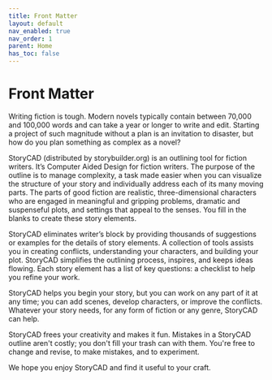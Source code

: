 ```yaml
---
title: Front Matter
layout: default
nav_enabled: true
nav_order: 1
parent: Home
has_toc: false
---
```

# Front Matter

Writing fiction is tough. Modern novels typically contain between 70,000 and 100,000 words and can take a year or longer to write and edit. Starting a project of such magnitude without a plan is an invitation to disaster, but how do you plan something as complex as a novel?

StoryCAD (distributed by storybuilder.org) is an outlining tool for fiction writers. It’s Computer Aided Design for fiction writers. The purpose of the outline is to manage complexity, a task made easier when you can visualize the structure of your story and individually address each of its many moving parts. The parts of good fiction are realistic, three-dimensional characters who are engaged in meaningful and gripping problems, dramatic and suspenseful plots, and settings that appeal to the senses. You fill in the blanks to create these story elements.

StoryCAD eliminates writer’s block by providing thousands of suggestions or examples for the details of story elements. A collection of tools assists you in creating conflicts, understanding your characters, and building your plot. StoryCAD simplifies the outlining process, inspires, and keeps ideas flowing. Each story element has a list of key questions: a checklist to help you refine your work.

StoryCAD helps you begin your story, but you can work on any part of it at any time; you can add scenes, develop characters, or improve the conflicts. Whatever your story needs, for any form of fiction or any genre, StoryCAD can help.

StoryCAD frees your creativity and makes it fun. Mistakes in a StoryCAD outline aren't costly; you don't fill your trash can with them. You're free to change and revise, to make mistakes, and to experiment.  

We hope you enjoy StoryCAD and find it useful to your craft.